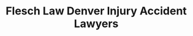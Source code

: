 ---
title: "Flesch Law Denver Injury Accident Lawyers"
url: /englewood/flesch-law-denver-injury-accident-lawyers/
shop: supermarket
---
